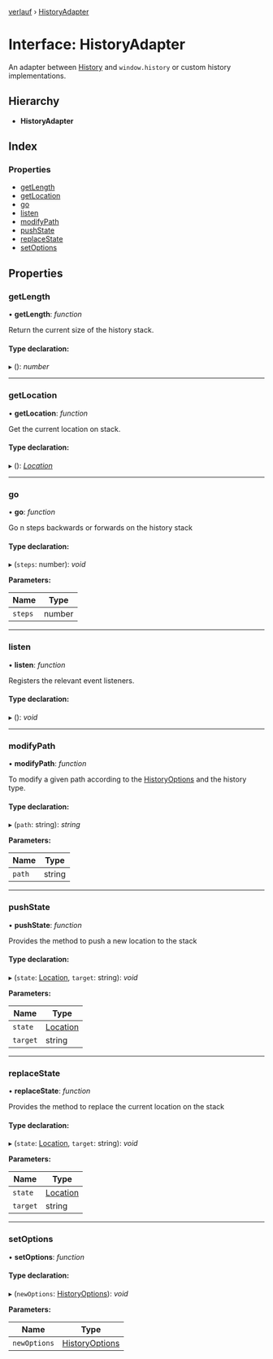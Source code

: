[verlauf](../README.md) › [HistoryAdapter](historyadapter.md)

# Interface: HistoryAdapter

An adapter between [History](../classes/history.md) and `window.history` or custom history implementations.

## Hierarchy

* **HistoryAdapter**

## Index

### Properties

* [getLength](historyadapter.md#getlength)
* [getLocation](historyadapter.md#getlocation)
* [go](historyadapter.md#go)
* [listen](historyadapter.md#listen)
* [modifyPath](historyadapter.md#modifypath)
* [pushState](historyadapter.md#pushstate)
* [replaceState](historyadapter.md#replacestate)
* [setOptions](historyadapter.md#setoptions)

## Properties

###  getLength

• **getLength**: *function*

Return the current size of the history stack.

#### Type declaration:

▸ (): *number*

___

###  getLocation

• **getLocation**: *function*

Get the current location on stack.

#### Type declaration:

▸ (): *[Location](location.md)*

___

###  go

• **go**: *function*

Go n steps backwards or forwards on the history stack

#### Type declaration:

▸ (`steps`: number): *void*

**Parameters:**

Name | Type |
------ | ------ |
`steps` | number |

___

###  listen

• **listen**: *function*

Registers the relevant event listeners.

#### Type declaration:

▸ (): *void*

___

###  modifyPath

• **modifyPath**: *function*

To modify a given path according to the [HistoryOptions](historyoptions.md) and the history type.

#### Type declaration:

▸ (`path`: string): *string*

**Parameters:**

Name | Type |
------ | ------ |
`path` | string |

___

###  pushState

• **pushState**: *function*

Provides the method to push a new location to the stack

#### Type declaration:

▸ (`state`: [Location](location.md), `target`: string): *void*

**Parameters:**

Name | Type |
------ | ------ |
`state` | [Location](location.md) |
`target` | string |

___

###  replaceState

• **replaceState**: *function*

Provides the method to replace the current location on the stack

#### Type declaration:

▸ (`state`: [Location](location.md), `target`: string): *void*

**Parameters:**

Name | Type |
------ | ------ |
`state` | [Location](location.md) |
`target` | string |

___

###  setOptions

• **setOptions**: *function*

#### Type declaration:

▸ (`newOptions`: [HistoryOptions](historyoptions.md)): *void*

**Parameters:**

Name | Type |
------ | ------ |
`newOptions` | [HistoryOptions](historyoptions.md) |
